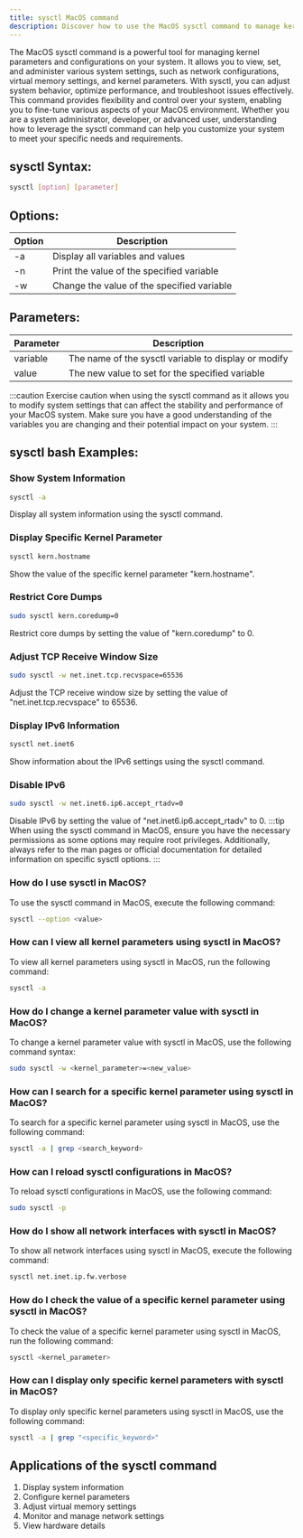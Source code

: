 ```yaml
---
title: sysctl MacOS command
description: Discover how to use the MacOS sysctl command to manage kernel parameters and configurations efficiently.
---
```


The MacOS sysctl command is a powerful tool for managing kernel parameters and configurations on your system. It allows you to view, set, and administer various system settings, such as network configurations, virtual memory settings, and kernel parameters. With sysctl, you can adjust system behavior, optimize performance, and troubleshoot issues effectively. This command provides flexibility and control over your system, enabling you to fine-tune various aspects of your MacOS environment. Whether you are a system administrator, developer, or advanced user, understanding how to leverage the sysctl command can help you customize your system to meet your specific needs and requirements.

## sysctl Syntax:
```bash
sysctl [option] [parameter]
```
## Options:
| Option | Description                    |
|--------|--------------------------------|
| -a     | Display all variables and values     |
| -n     | Print the value of the specified variable       |
| -w     | Change the value of the specified variable   |

## Parameters:
| Parameter    | Description                    |
|--------------|--------------------------------|
| variable     | The name of the sysctl variable to display or modify        |
| value        | The new value to set for the specified variable         |

:::caution
Exercise caution when using the sysctl command as it allows you to modify system settings that can affect the stability and performance of your MacOS system. Make sure you have a good understanding of the variables you are changing and their potential impact on your system.
:::
## sysctl bash Examples:
### Show System Information
```bash
sysctl -a
```
Display all system information using the sysctl command.

### Display Specific Kernel Parameter
```bash
sysctl kern.hostname
```
Show the value of the specific kernel parameter "kern.hostname".

### Restrict Core Dumps
```bash
sudo sysctl kern.coredump=0
```
Restrict core dumps by setting the value of "kern.coredump" to 0.

### Adjust TCP Receive Window Size
```bash
sudo sysctl -w net.inet.tcp.recvspace=65536
```
Adjust the TCP receive window size by setting the value of "net.inet.tcp.recvspace" to 65536.

### Display IPv6 Information
```bash
sysctl net.inet6
```
Show information about the IPv6 settings using the sysctl command.

### Disable IPv6
```bash
sudo sysctl -w net.inet6.ip6.accept_rtadv=0
```
Disable IPv6 by setting the value of "net.inet6.ip6.accept_rtadv" to 0.
:::tip
When using the sysctl command in MacOS, ensure you have the necessary permissions as some options may require root privileges. Additionally, always refer to the man pages or official documentation for detailed information on specific sysctl options.
:::

### How do I use sysctl in MacOS?
To use the sysctl command in MacOS, execute the following command:
```bash
sysctl --option <value>
```

### How can I view all kernel parameters using sysctl in MacOS?
To view all kernel parameters using sysctl in MacOS, run the following command:
```bash
sysctl -a
```

### How do I change a kernel parameter value with sysctl in MacOS?
To change a kernel parameter value with sysctl in MacOS, use the following command syntax:
```bash
sudo sysctl -w <kernel_parameter>=<new_value>
```

### How can I search for a specific kernel parameter using sysctl in MacOS?
To search for a specific kernel parameter using sysctl in MacOS, use the following command:
```bash
sysctl -a | grep <search_keyword>
```

### How can I reload sysctl configurations in MacOS?
To reload sysctl configurations in MacOS, use the following command:
```bash
sudo sysctl -p
```

### How do I show all network interfaces with sysctl in MacOS?
To show all network interfaces using sysctl in MacOS, execute the following command:
```bash
sysctl net.inet.ip.fw.verbose
```

### How do I check the value of a specific kernel parameter using sysctl in MacOS?
To check the value of a specific kernel parameter using sysctl in MacOS, run the following command:
```bash
sysctl <kernel_parameter>
```

### How can I display only specific kernel parameters with sysctl in MacOS?
To display only specific kernel parameters using sysctl in MacOS, use the following command:
```bash
sysctl -a | grep "<specific_keyword>"
```
## Applications of the sysctl command

1. Display system information
2. Configure kernel parameters
3. Adjust virtual memory settings
4. Monitor and manage network settings
5. View hardware details